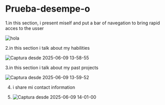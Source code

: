 # Prueba-desempe-o
1.in this section, i present miself and put a bar of navegation to bring rapid acces to the usser

![hola](https://github.com/user-attachments/assets/e60e89ce-a479-4a2c-a6e1-a73dd33eb6e7)

2.in this section i talk about my habilities

![Captura desde 2025-06-09 13-58-55](https://github.com/user-attachments/assets/521f6b57-b2db-4200-8e5d-f8dd2c743d55)

3.in this section i talk about my past projects

![Captura desde 2025-06-09 13-59-52](https://github.com/user-attachments/assets/21a1b1d3-cfc5-4fd6-ab72-6b5dad02e073)

4. i share mi contact information
  
5. ![Captura desde 2025-06-09 14-01-00](https://github.com/user-attachments/assets/9403b9c2-687b-440c-a07e-55f38c27f865)




